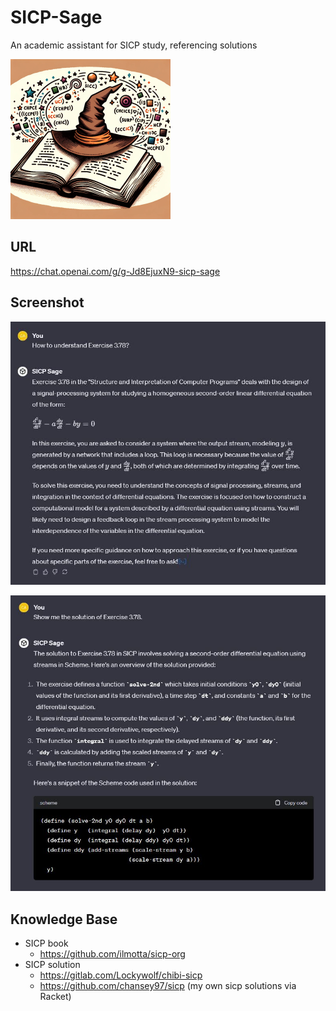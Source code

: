 # SICP-Sage
An academic assistant for SICP study, referencing solutions

<img width="256" height="256" src="Logo.png">

## URL

https://chat.openai.com/g/g-Jd8EjuxN9-sicp-sage

## Screenshot

![ex](ex.JPG)

![ex-sol](ex-sol.JPG)

## Knowledge Base

- SICP book
  - https://github.com/ilmotta/sicp-org
- SICP solution
  - https://gitlab.com/Lockywolf/chibi-sicp
  - https://github.com/chansey97/sicp (my own sicp solutions via Racket)





